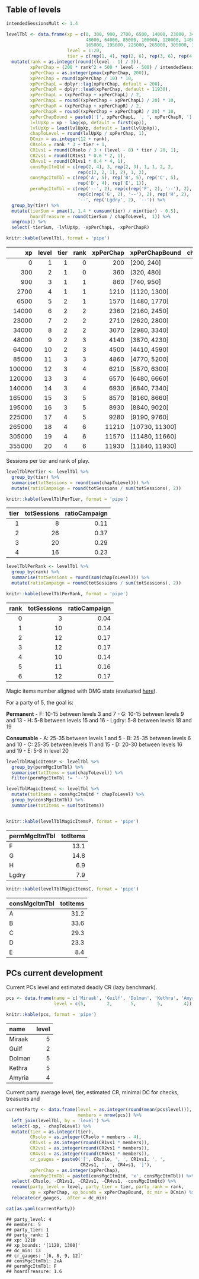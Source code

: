 ## Table of levels

``` r
intendedSessionsMult <- 1.4

levelTbl <- data.frame(xp = c(0, 300, 900, 2700, 6500, 14000, 23000, 34000,
                              48000, 64000, 85000, 100000, 120000, 140000,
                              165000, 195000, 225000, 265000, 305000, 355000),
                       level = 1:20,
                       tier = c(rep(1, 4), rep(2, 6), rep(3, 6), rep(4, 4))) %>% 
  mutate(rank = as.integer(round((level - 1) / 3)),
         xpPerChap = (200 * rank^2 + 500 * level - 500) / intendedSessionsMult,
         xpPerChap = as.integer(pmax(xpPerChap, 200)),
         xpPerChap = round(xpPerChap / 10) * 10,
         xpPerChapL = dplyr::lag(xpPerChap, default = 200),
         xpPerChapR = dplyr::lead(xpPerChap, default = 11930),
         xpPerChapL = (xpPerChap + xpPerChapL) / 2,
         xpPerChapL = round((xpPerChap + xpPerChapL) / 20) * 10,
         xpPerChapR = (xpPerChap + xpPerChapR) / 2,
         xpPerChapR = round((xpPerChap + xpPerChapR) / 20) * 10,
         xpPerChapBound = paste0('[', xpPerChapL, ', ', xpPerChapR, ']'),
         lvlUpXp = xp - lag(xp, default = first(xp)),
         lvlUpXp = lead(lvlUpXp, default = last(lvlUpXp)),
         chapToLevel = round(lvlUpXp / xpPerChap, 1),
         DCmin = as.integer(12 + rank),
         CRsolo = rank * 3 + tier + 1,
         CR1vs1 = round(CRsolo / 3 + (level - 8) * tier / 20, 1),
         CR2vs1 = round(CR1vs1 * 0.6 * 2, 1),
         CR4vs1 = round(CR1vs1 * 0.4 * 4, 1),
         consMgcItmQtd = c(rep(2, 4), 3, rep(2, 3), 1, 1, 2, 2,
                           rep(c(2, 2, 1), 2), 1, 2),
         consMgcItmTbl = c(rep('A', 5), rep('B', 5), rep('C', 5),
                           rep('D', 4), rep('E', 1)),
         permMgcItmTbl = c(rep('--', 2), rep(c(rep('F', 2), '--'), 2),
                           rep(c(rep('G', 2), '--'), 2), rep('H', 2),
                           '--', rep('Lgdry', 2), '--')) %>%
  group_by(tier) %>%
  mutate(tierSum = pmax(1, 1.4 * cumsum(tier) / min(tier) - 0.5),
         hoardTreasure = round(tierSum / chapToLevel,  1)) %>%
  ungroup() %>%
  select(-tierSum, -lvlUpXp, -xpPerChapL, -xpPerChapR)

knitr::kable(levelTbl, format = 'pipe')
```

|     xp | level | tier | rank | xpPerChap | xpPerChapBound   | chapToLevel | DCmin | CRsolo | CR1vs1 | CR2vs1 | CR4vs1 | consMgcItmQtd | consMgcItmTbl | permMgcItmTbl | hoardTreasure |
|---:|---:|--:|--:|----:|:------|-----:|---:|---:|---:|---:|---:|------:|:------|:------|------:|
|      0 |     1 |    1 |    0 |       200 | \[200, 240\]     |         1.5 |    12 |      2 |    0.3 |    0.4 |    0.5 |             2 | A             | –             |           0.7 |
|    300 |     2 |    1 |    0 |       360 | \[320, 480\]     |         1.7 |    12 |      2 |    0.4 |    0.5 |    0.6 |             2 | A             | –             |           1.4 |
|    900 |     3 |    1 |    1 |       860 | \[740, 950\]     |         2.1 |    13 |      5 |    1.4 |    1.7 |    2.2 |             2 | A             | F             |           1.8 |
|   2700 |     4 |    1 |    1 |      1210 | \[1120, 1300\]   |         3.1 |    13 |      5 |    1.5 |    1.8 |    2.4 |             2 | A             | F             |           1.6 |
|   6500 |     5 |    2 |    1 |      1570 | \[1480, 1770\]   |         4.8 |    13 |      6 |    1.7 |    2.0 |    2.7 |             3 | A             | –             |           0.2 |
|  14000 |     6 |    2 |    2 |      2360 | \[2160, 2450\]   |         3.8 |    14 |      9 |    2.8 |    3.4 |    4.5 |             2 | B             | F             |           0.6 |
|  23000 |     7 |    2 |    2 |      2710 | \[2620, 2800\]   |         4.1 |    14 |      9 |    2.9 |    3.5 |    4.6 |             2 | B             | F             |           0.9 |
|  34000 |     8 |    2 |    2 |      3070 | \[2980, 3340\]   |         4.6 |    14 |      9 |    3.0 |    3.6 |    4.8 |             2 | B             | –             |           1.1 |
|  48000 |     9 |    2 |    3 |      4140 | \[3870, 4230\]   |         3.9 |    15 |     12 |    4.1 |    4.9 |    6.6 |             1 | B             | G             |           1.7 |
|  64000 |    10 |    2 |    3 |      4500 | \[4410, 4590\]   |         4.7 |    15 |     12 |    4.2 |    5.0 |    6.7 |             1 | B             | G             |           1.7 |
|  85000 |    11 |    3 |    3 |      4860 | \[4770, 5200\]   |         3.1 |    15 |     13 |    4.8 |    5.8 |    7.7 |             2 | C             | –             |           0.3 |
| 100000 |    12 |    3 |    4 |      6210 | \[5870, 6300\]   |         3.2 |    16 |     16 |    5.9 |    7.1 |    9.4 |             2 | C             | G             |           0.7 |
| 120000 |    13 |    3 |    4 |      6570 | \[6480, 6660\]   |         3.0 |    16 |     16 |    6.1 |    7.3 |    9.8 |             2 | C             | G             |           1.2 |
| 140000 |    14 |    3 |    4 |      6930 | \[6840, 7340\]   |         3.6 |    16 |     16 |    6.2 |    7.4 |    9.9 |             2 | C             | –             |           1.4 |
| 165000 |    15 |    3 |    5 |      8570 | \[8160, 8660\]   |         3.5 |    17 |     19 |    7.4 |    8.9 |   11.8 |             1 | C             | H             |           1.9 |
| 195000 |    16 |    3 |    5 |      8930 | \[8840, 9020\]   |         3.4 |    17 |     19 |    7.5 |    9.0 |   12.0 |             2 | D             | H             |           2.3 |
| 225000 |    17 |    4 |    5 |      9280 | \[9190, 9760\]   |         4.3 |    17 |     20 |    8.5 |   10.2 |   13.6 |             2 | D             | –             |           0.2 |
| 265000 |    18 |    4 |    6 |     11210 | \[10730, 11300\] |         3.6 |    18 |     23 |    9.7 |   11.6 |   15.5 |             1 | D             | Lgdry         |           0.6 |
| 305000 |    19 |    4 |    6 |     11570 | \[11480, 11660\] |         4.3 |    18 |     23 |    9.9 |   11.9 |   15.8 |             1 | D             | Lgdry         |           0.9 |
| 355000 |    20 |    4 |    6 |     11930 | \[11840, 11930\] |         4.2 |    18 |     23 |   10.1 |   12.1 |   16.2 |             2 | E             | –             |           1.2 |

Sessions per tier and rank of play.

``` r
levelTblPerTier <- levelTbl %>%
  group_by(tier) %>%
  summarise(totSessions = round(sum(chapToLevel))) %>%
  mutate(ratioCampaign = round(totSessions / sum(totSessions), 2))

knitr::kable(levelTblPerTier, format = 'pipe')
```

| tier | totSessions | ratioCampaign |
|-----:|------------:|--------------:|
|    1 |           8 |          0.11 |
|    2 |          26 |          0.37 |
|    3 |          20 |          0.29 |
|    4 |          16 |          0.23 |

``` r
levelTblPerRank <- levelTbl %>%
  group_by(rank) %>%
  summarise(totSessions = round(sum(chapToLevel))) %>%
  mutate(ratioCampaign = round(totSessions / sum(totSessions), 2))

knitr::kable(levelTblPerRank, format = 'pipe')
```

| rank | totSessions | ratioCampaign |
|-----:|------------:|--------------:|
|    0 |           3 |          0.04 |
|    1 |          10 |          0.14 |
|    2 |          12 |          0.17 |
|    3 |          12 |          0.17 |
|    4 |          10 |          0.14 |
|    5 |          11 |          0.16 |
|    6 |          12 |          0.17 |

Magic items number aligned with DMG stats (evaluated
[here](https://www.enworld.org/threads/analysis-of-typical-magic-item-distribution.395770/)).

For a party of 5, the goal is:

**Permanent** - F: 10-15 between levels 3 and 7 - G: 10-15 between
levels 9 and 13 - H: 5-8 between levels 15 and 16 - Lgdry: 5-8 between
levels 18 and 19

**Consumable** - A: 25-35 between levels 1 and 5 - B: 25-35 between
levels 6 and 10 - C: 25-35 between levels 11 and 15 - D: 20-30 between
levels 16 and 19 - E: 5-8 in level 20

``` r
levelTblMagicItemsP <- levelTbl %>%
  group_by(permMgcItmTbl) %>%
  summarise(totItems = sum(chapToLevel)) %>%
  filter(permMgcItmTbl != '--')

levelTblMagicItemsC <- levelTbl %>%
  mutate(totItems = consMgcItmQtd * chapToLevel) %>%
  group_by(consMgcItmTbl) %>%
  summarise(totItems = sum(totItems))


knitr::kable(levelTblMagicItemsP, format = 'pipe')
```

| permMgcItmTbl | totItems |
|:--------------|---------:|
| F             |     13.1 |
| G             |     14.8 |
| H             |      6.9 |
| Lgdry         |      7.9 |

``` r
knitr::kable(levelTblMagicItemsC, format = 'pipe')
```

| consMgcItmTbl | totItems |
|:--------------|---------:|
| A             |     31.2 |
| B             |     33.6 |
| C             |     29.3 |
| D             |     23.3 |
| E             |      8.4 |

## PCs current development

Current PCs level and estimated deadly CR (lazy benchmark).

``` r
pcs <- data.frame(name = c('Miraak', 'Guilf', 'Dolman', 'Kethra', 'Amyria'),
                  level = c(5,        2,       5,        5,        4))

knitr::kable(pcs, format = 'pipe')
```

| name   | level |
|:-------|------:|
| Miraak |     5 |
| Guilf  |     2 |
| Dolman |     5 |
| Kethra |     5 |
| Amyria |     4 |

Current party average level, tier, estimated CR, minimal DC for checks,
treasures and

``` r
currentParty <- data.frame(level = as.integer(round(mean(pcs$level))),
                           members = nrow(pcs)) %>%
  left_join(levelTbl, by = 'level') %>%
  select(-xp, - chapToLevel) %>%
  mutate(tier = as.integer(tier),
         CRsolo = as.integer(CRsolo + members - 4),
         CR1vs1 = as.integer(round(CR1vs1 * members)),
         CR2vs1 = as.integer(round(CR2vs1 * members)),
         CR4vs1 = as.integer(round(CR4vs1 * members)),
         cr_gauges = paste0('[', CRsolo, ', ', CR1vs1, ', ',
                            CR2vs1, ', ', CR4vs1, ']'),
         xpPerChap = as.integer(xpPerChap),
         consMgcItmTbl = paste0(consMgcItmQtd, 'x', consMgcItmTbl)) %>%
  select(-CRsolo, -CR1vs1, -CR2vs1, -CR4vs1, -consMgcItmQtd) %>%
  rename(party_level = level, party_tier = tier, party_rank = rank,
         xp = xpPerChap, xp_bounds = xpPerChapBound, dc_min = DCmin) %>%
  relocate(cr_gauges, .after = dc_min)

cat(as.yaml(currentParty))
```

    ## party_level: 4
    ## members: 5
    ## party_tier: 1
    ## party_rank: 1
    ## xp: 1210
    ## xp_bounds: '[1120, 1300]'
    ## dc_min: 13
    ## cr_gauges: '[6, 8, 9, 12]'
    ## consMgcItmTbl: 2xA
    ## permMgcItmTbl: F
    ## hoardTreasure: 1.6

